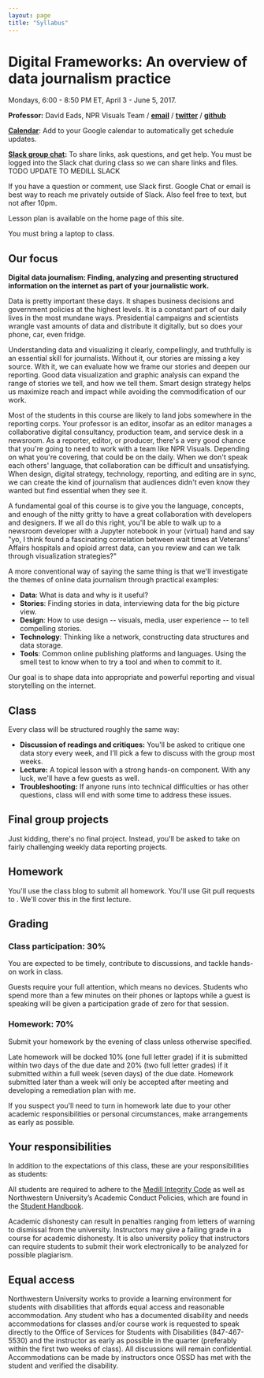 ```yaml
---
layout: page
title: "Syllabus"
---
```


# Digital Frameworks: An overview of data journalism practice

Mondays, 6:00 - 8:50 PM ET, April 3 - June 5, 2017.

**Professor:** David Eads, NPR Visuals Team / **[email](mailto:davideads@gmail.com)** / **[twitter](https://twitter.com/eads)** / **[github](https://github.com/eads)**

**[Calendar](https://calendar.google.com/calendar/embed?src=vmceg8rug910a7oqhk02lmnt80%40group.calendar.google.com&ctz=America/New_York&mode=AGENDA)**: Add to your Google calendar to automatically get schedule updates.

**[Slack group chat](https://nwudigitalframeworks.slack.com/):** To share links, ask questions, and get help. You must be logged into the Slack chat during class so we can share links and files. TODO UPDATE TO MEDILL SLACK

If you have a question or comment, use Slack first. Google Chat or email is best way to reach me privately outside of Slack. Also feel free to text, but not after 10pm.

Lesson plan is available on the home page of this site.

You must bring a laptop to class.

## Our focus

**Digital data journalism: Finding, analyzing and presenting structured information on the internet as part of your journalistic work.**

Data is pretty important these days. It shapes business decisions and government policies at the highest levels. It is a constant part of our daily lives in the most mundane ways. Presidential campaigns and scientists wrangle vast amounts of data and distribute it digitally, but so does your phone, car, even fridge.

Understanding data and visualizing it clearly, compellingly, and truthfully is an essential skill for journalists. Without it, our stories are missing a key source. With it, we can evaluate how we frame our stories and deepen our reporting. Good data visualization and graphic analysis can expand the range of stories we tell, and how we tell them. Smart design strategy helps us maximize reach and impact while avoiding the commodification of our work.

Most of the students in this course are likely to land jobs somewhere in the reporting corps. Your professor is an editor, insofar as an editor manages a collaborative digital consultancy, production team, and service desk in a newsroom. As a reporter, editor, or producer, there's a very good chance that you're going to need to work with a team like NPR Visuals. Depending on what you're covering, that could be on the daily. When we don't speak each others' language, that collaboration can be difficult and unsatisfying. When design, digital strategy, technology, reporting, and editing are in sync, we can create the kind of journalism that audiences didn't even know they wanted but find essential when they see it.

A fundamental goal of this course is to give you the language, concepts, and enough of the nitty gritty to have a great collaboration with developers and designers. If we all do this right, you'll be able to walk up to a newsroom developer with a Jupyter notebook in your (virtual) hand and say "yo, I think found a fascinating correlation between wait times at Veterans' Affairs hospitals and opioid arrest data, can you review and can we talk through visualization strategies?"

A more conventional way of saying the same thing is that we'll investigate the themes of online data journalism through practical examples:

* **Data**: What is data and why is it useful?
* **Stories**: Finding stories in data, interviewing data for the big picture view.
* **Design**: How to use design -- visuals, media, user experience -- to tell compelling stories. 
* **Technology**: Thinking like a network, constructing data structures and data storage.
* **Tools**: Common online publishing platforms and languages. Using the smell test to know when to try a tool and when to commit to it.

Our goal is to shape data into appropriate and powerful reporting and visual storytelling on the internet.

## Class

Every class will be structured roughly the same way:

* **Discussion of readings and critiques:** You'll be asked to critique one data story every week, and I'll pick a few to discuss with the group most weeks.
* **Lecture:** A topical lesson with a strong hands-on component. With any luck, we'll have a few guests as well.
* **Troubleshooting:** If anyone runs into technical difficulties or has other questions, class will end with some time to address these issues.

## Final group projects

Just kidding, there's no final project. Instead, you'll be asked to take on fairly challenging weekly data reporting projects.

## Homework

You'll use the class blog to submit all homework. You'll use Git pull requests to .  We'll cover this in the first lecture. 


## Grading

### Class participation: 30%

You are expected to be timely, contribute to discussions, and tackle hands-on work in class.

Guests require your full attention, which means no devices. Students who spend more than a few minutes on their phones or laptops while a guest is speaking will be given a participation grade of zero for that session.

### Homework: 70%

Submit your homework by the evening of class unless otherwise specified. 

Late homework will be docked 10% (one full letter grade) if it is submitted within two days of the due date and 20% (two full letter grades) if it submitted within a full week (seven days) of the due date. Homework submitted later than a week will only be accepted after meeting and developing a remediation plan with me.

If you suspect you'll need to turn in homework late due to your other academic responsibilities or personal circumstances, make arrangements as early as possible. 

## Your responsibilities

In addition to the expectations of this class, these are your responsibilities as students:

All students are required to adhere to the [Medill Integrity Code](http://www.medill.northwestern.edu/student-life/academic-integrity-policy/) as well as Northwestern University’s Academic Conduct Policies, which are found in the [Student Handbook](http://www.northwestern.edu/studentaffairs/publications/media/pdfs/handbook.pdf).

Academic dishonesty can result in penalties ranging from letters of warning to dismissal from the university. Instructors may give a failing grade in a course for academic dishonesty. It is also university policy that instructors can require students to submit their work electronically to be analyzed for possible plagiarism.

## Equal access

Northwestern University works to provide a learning environment for students with disabilities that affords equal access and reasonable accommodation. Any student who has a documented disability and needs accommodations for classes and/or course work is requested to speak directly to the Office of Services for Students with Disabilities (847-467-5530) and the instructor as early as possible in the quarter (preferably within the first two weeks of class). All discussions will remain confidential. Accommodations can be made by instructors once OSSD has met with the student and verified the disability.
